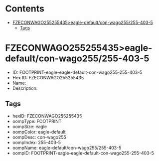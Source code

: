 



Contents
========

* [FZECONWAGO255255435>eagle-default/con-wago255/255-403-5](#fzeconwago255255435eagle-defaultcon-wago255255-403-5)
	* [Tags](#tags)

# FZECONWAGO255255435>eagle-default/con-wago255/255-403-5

- ID: FOOTPRINT-eagle-eagle-default-con-wago255-255-403-5
- Hex ID: FZECONWAGO255255435
- Name: 
- Description: 

## Tags

- hexID: FZECONWAGO255255435
- oompType: FOOTPRINT
- oompSize: eagle
- oompColor: eagle-default
- oompDesc: con-wago255
- oompIndex: 255-403-5
- oompName: eagle-default/con-wago255/255-403-5
- oompID: FOOTPRINT-eagle-eagle-default-con-wago255-255-403-5
